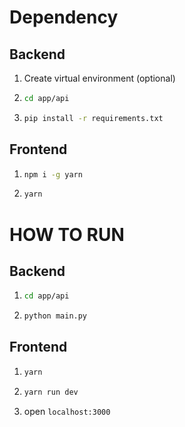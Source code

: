 # Dependency

## Backend

1. Create virtual environment (optional)
2. ```sh
   cd app/api
   ```
3. ```sh
   pip install -r requirements.txt
   ```

## Frontend

1. ```sh
   npm i -g yarn
   ```
2. ```sh
   yarn
   ```

# HOW TO RUN

## Backend

1. ```sh
   cd app/api
   ```
2. ```sh
   python main.py
   ```

## Frontend

1. ```sh
   yarn
   ```
2. ```sh
   yarn run dev
   ```
3. open `localhost:3000`
